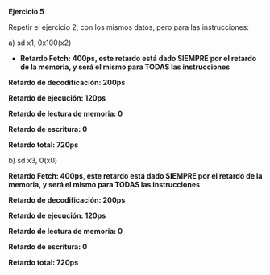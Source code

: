 **Ejercicio 5**

Repetir el ejercicio 2, con los mismos datos, pero para las instrucciones:

a) sd x1, 0x100(x2)

* **Retardo Fetch: 400ps, este retardo está dado SIEMPRE por el retardo de la memoria, y será el mismo para TODAS las instrucciones**

**Retardo de decodificación: 200ps**

**Retardo de ejecución: 120ps**

**Retardo de lectura de memoria: 0**

**Retardo de escritura: 0**

**Retardo total: 720ps**


b) sd x3, 0(x0)

**Retardo Fetch: 400ps, este retardo está dado SIEMPRE por el retardo de la memoria, y será el mismo para TODAS las instrucciones**

**Retardo de decodificación: 200ps**

**Retardo de ejecución: 120ps**

**Retardo de lectura de memoria: 0**

**Retardo de escritura: 0**

**Retardo total: 720ps**

